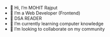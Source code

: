 - 👋 Hi, I’m MOHIT Rajput
- 👀 I’m a Web Developer (Frontend)
- 🏫 DSA READER
- 🌱 I’m currently learning computer knowledge 
- 💞️ I’m looking to collaborate on my community


<!---
Mohit888-R/Mohit888-R is a ✨ special ✨ repository because its `README.md` (this file) appears on your GitHub profile.
You can click the Preview link to take a look at your changes.
--->
